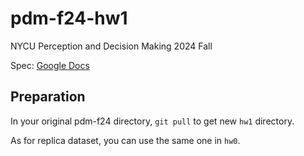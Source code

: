 # pdm-f24-hw1

NYCU Perception and Decision Making 2024 Fall

Spec: [Google Docs](https://docs.google.com/document/d/1QSbSWJ7s78h9QRS4EC3gsECFF8JDg0IT/edit?usp=sharing&ouid=101044242612677438105&rtpof=true&sd=true)

## Preparation
In your original pdm-f24 directory, `git pull` to get new `hw1` directory.

As for replica dataset, you can use the same one in `hw0`.
